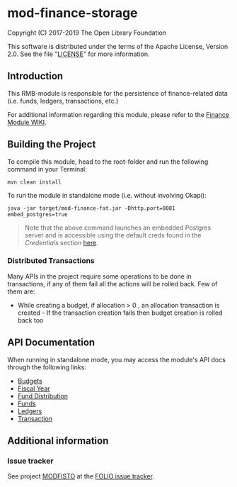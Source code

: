 # mod-finance-storage

Copyright (C) 2017-2019 The Open Library Foundation

This software is distributed under the terms of the Apache License, Version 2.0. See the file "[LICENSE](LICENSE)" for more information.

## Introduction

This RMB-module is responsible for the persistence of finance-related data (i.e. funds, ledgers, transactions, etc.)

For additional information regarding this module, please refer to the [Finance Module WIKI](https://wiki.folio.org/display/RM/Acquisitions+Fund+Module).


## Building the Project

To compile this module, head to the root-folder and run the following command in your Terminal:

```
mvn clean install
```

To run the module in standalone mode (i.e. without involving Okapi):
```
java -jar target/mod-finance-fat.jar -Dhttp.port=8081 embed_postgres=true
```

>Note that the above command launches an embedded Postgres server and is accessible using the default creds found in the *Credentials* section [here](https://github.com/folio-org/raml-module-builder).

### Distributed Transactions
Many APIs in the project require some operations to be done in transactions, if any of them fail all the actions will be rolled back. Few of them are:
* While creating a budget, if allocation > 0 , an allocation transaction is created - If the transaction creation fails then budget creation is rolled back too


## API Documentation

When running in standalone mode, you may access the module's API docs through the following links:
* [Budgets](http://localhost:8081/apidocs/index.html?raml=raml/budget.raml)
* [Fiscal Year](http://localhost:8081/apidocs/index.html?raml=raml/fiscal_year.raml)
* [Fund Distribution](http://localhost:8081/apidocs/index.html?raml=raml/fund_distribution.raml)
* [Funds](http://localhost:8081/apidocs/index.html?raml=raml/funds.raml)
* [Ledgers](http://localhost:8081/apidocs/index.html?raml=raml/ledger.raml)
* [Transaction](http://localhost:8081/apidocs/index.html?raml=raml/transaction.raml)

## Additional information

### Issue tracker

See project [MODFISTO](https://issues.folio.org/browse/MODFISTO)
at the [FOLIO issue tracker](https://dev.folio.org/guidelines/issue-tracker).

